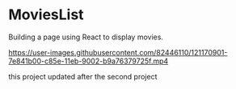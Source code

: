 # MoviesList
Building a page using React to display movies.


https://user-images.githubusercontent.com/82446110/121170901-7e841b00-c85e-11eb-9002-b9a76379725f.mp4


this project updated after the second project
